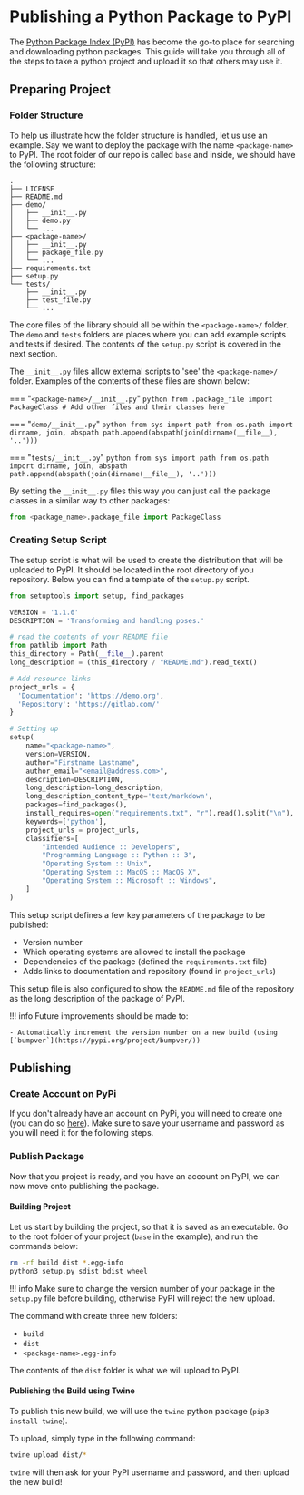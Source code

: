 # Publishing a Python Package to PyPI

The [Python Package Index (PyPI)](https://pypi.org/) has become the go-to place for searching and downloading python packages. This guide will take you through all of the steps to take a python project and upload it so that others may use it.

## Preparing Project

### Folder Structure

To help us illustrate how the folder structure is handled, let us use an example. Say we want to deploy the package with the name `<package-name>` to PyPI. The root folder of our repo is called `base` and inside, we should have the following structure:

```
.
├── LICENSE
├── README.md
├── demo/
│   ├── __init__.py
│   ├── demo.py
│   └── ...
├── <package-name>/
│   ├── __init__.py
│   ├── package_file.py
│   └── ...
├── requirements.txt
├── setup.py
└── tests/
    ├── __init__.py
    ├── test_file.py
    └── ...
```

The core files of the library should all be within the `<package-name>/` folder. The `demo` and `tests` folders are places where you can add example scripts and tests if desired. The contents of the `setup.py` script is covered in the next section.

The `__init__.py` files allow external scripts to 'see' the `<package-name>/` folder. Examples of the contents of these files are shown below:

=== "`<package-name>/__init__.py`"
    ``` python
    from .package_file import PackageClass
    # Add other files and their classes here
    ```

=== "`demo/__init__.py`"
    ``` python
    from sys import path
    from os.path import dirname, join, abspath
    path.append(abspath(join(dirname(__file__), '..')))
    ```

=== "`tests/__init__.py`"
    ``` python
    from sys import path
    from os.path import dirname, join, abspath
    path.append(abspath(join(dirname(__file__), '..')))
    ```

By setting the `__init__.py` files this way you can just call the package classes in a similar way to other packages:

``` python
from <package_name>.package_file import PackageClass
```

### Creating Setup Script
The setup script is what will be used to create the distribution that will be uploaded to PyPI. It should be located in the root directory of you repository. Below you can find a template of the `setup.py` script.

``` python title="setup.py"
from setuptools import setup, find_packages

VERSION = '1.1.0'
DESCRIPTION = 'Transforming and handling poses.'

# read the contents of your README file
from pathlib import Path
this_directory = Path(__file__).parent
long_description = (this_directory / "README.md").read_text()

# Add resource links
project_urls = {
  'Documentation': 'https://demo.org',
  'Repository': 'https://gitlab.com/'
}

# Setting up
setup(
    name="<package-name>",
    version=VERSION,
    author="Firstname Lastname",
    author_email="<email@address.com>",
    description=DESCRIPTION,
    long_description=long_description,
    long_description_content_type='text/markdown',
    packages=find_packages(),
    install_requires=open("requirements.txt", "r").read().split("\n"),
    keywords=['python'],
    project_urls = project_urls,
    classifiers=[
        "Intended Audience :: Developers",
        "Programming Language :: Python :: 3",
        "Operating System :: Unix",
        "Operating System :: MacOS :: MacOS X",
        "Operating System :: Microsoft :: Windows",
    ]
)

```

This setup script defines a few key parameters of the package to be published:

- Version number
- Which operating systems are allowed to install the package
- Dependencies of the package (defined the `requirements.txt` file)
- Adds links to documentation and repository (found in `project_urls`)

This setup file is also configured to show the `README.md` file of the repository as the long description of the package of PyPI.

!!! info
    Future improvements should be made to:
    
    - Automatically increment the version number on a new build (using [`bumpver`](https://pypi.org/project/bumpver/))

## Publishing

### Create Account on PyPi
If you don't already have an account on PyPi, you will need to create one (you can do so [here](https://pypi.org/account/register/)). Make sure to save your username and password as you will need it for the following steps.

### Publish Package

Now that you project is ready, and you have an account on PyPI, we can now move onto publishing the package.

#### Building Project
Let us start by building the project, so that it is saved as an executable. Go to the root folder of your project (`base` in the example), and run the commands below:

``` bash
rm -rf build dist *.egg-info
python3 setup.py sdist bdist_wheel
```

!!! info
    Make sure to change the version number of your package in the `setup.py` file before building, otherwise PyPI will reject the new upload.

The command with create three new folders:

- `build`
- `dist`
- `<package-name>.egg-info`

The contents of the `dist` folder is what we will upload to PyPI.

#### Publishing the Build using Twine
To publish this new build, we will use the `twine` python package (`pip3 install twine`).

To upload, simply type in the following command:

``` bash
twine upload dist/*
```

`twine` will then ask for your PyPI username and password, and then upload the new build!
